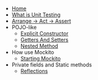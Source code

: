 - [Home](README.md)
- [What is Unit Testing](What_is_Unit_Testing.md)
- [Arrange -> Act -> Assert](Arrange_Act_Assert.md)
- POJO-like
  - [Explicit Constructor](/POJO_like/Explicit_Constructor.md)
  - [Getters And Setters](/POJO_like/Getters_and_Setters.md)
  - [Nested Method](/POJO_like/Nested_Method.md)
- How use Mockito
  - [Starting Mockito](/How_use_Mockito/Starting_Mockito.md)
- Private fields and Static methods
  - [Reflections](/Private_fields_and_Static_methods/Reflections.md)